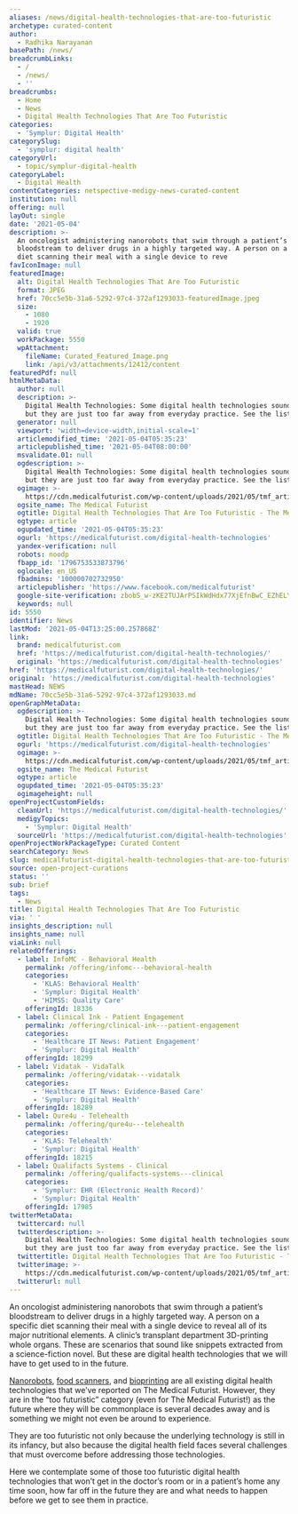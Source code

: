 ```yaml
---
aliases: /news/digital-health-technologies-that-are-too-futuristic
archetype: curated-content
author:
  - Radhika Narayanan
basePath: /news/
breadcrumbLinks:
  - /
  - /news/
  - ''
breadcrumbs:
  - Home
  - News
  - Digital Health Technologies That Are Too Futuristic
categories:
  - 'Symplur: Digital Health'
categorySlug:
  - 'symplur: digital health'
categoryUrl:
  - topic/symplur-digital-health
categoryLabel:
  - Digital Health
contentCategories: netspective-medigy-news-curated-content
institution: null
offering: null
layOut: single
date: '2021-05-04'
description: >-
  An oncologist administering nanorobots that swim through a patient’s
  bloodstream to deliver drugs in a highly targeted way. A person on a specific
  diet scanning their meal with a single device to reve
favIconImage: null
featuredImage:
  alt: Digital Health Technologies That Are Too Futuristic
  format: JPEG
  href: 70cc5e5b-31a6-5292-97c4-372af1293033-featuredImage.jpeg
  size:
    - 1080
    - 1920
  valid: true
  workPackage: 5550
  wpAttachment:
    fileName: Curated_Featured_Image.png
    link: /api/v3/attachments/12412/content
featuredPdf: null
htmlMetaData:
  author: null
  description: >-
    Digital Health Technologies: Some digital health technologies sound great
    but they are just too far away from everyday practice. See the list.
  generator: null
  viewport: 'width=device-width,initial-scale=1'
  articlemodified_time: '2021-05-04T05:35:23'
  articlepublished_time: '2021-05-04T08:00:00'
  msvalidate.01: null
  ogdescription: >-
    Digital Health Technologies: Some digital health technologies sound great
    but they are just too far away from everyday practice. See the list.
  ogimage: >-
    https://cdn.medicalfuturist.com/wp-content/uploads/2021/05/tmf_article_262_C-01.png
  ogsite_name: The Medical Futurist
  ogtitle: Digital Health Technologies That Are Too Futuristic - The Medical Futurist
  ogtype: article
  ogupdated_time: '2021-05-04T05:35:23'
  ogurl: 'https://medicalfuturist.com/digital-health-technologies'
  yandex-verification: null
  robots: noodp
  fbapp_id: '1796753533873796'
  oglocale: en_US
  fbadmins: '100000702732950'
  articlepublisher: 'https://www.facebook.com/medicalfuturist'
  google-site-verification: zbobS_w-zKE2TUJArPSIkWdHdx77XjEfnBwC_EZhELY
  keywords: null
id: 5550
identifier: News
lastMod: '2021-05-04T13:25:00.257868Z'
link:
  brand: medicalfuturist.com
  href: 'https://medicalfuturist.com/digital-health-technologies/'
  original: 'https://medicalfuturist.com/digital-health-technologies'
href: 'https://medicalfuturist.com/digital-health-technologies/'
original: 'https://medicalfuturist.com/digital-health-technologies'
mastHead: NEWS
mdName: 70cc5e5b-31a6-5292-97c4-372af1293033.md
openGraphMetaData:
  ogdescription: >-
    Digital Health Technologies: Some digital health technologies sound great
    but they are just too far away from everyday practice. See the list.
  ogtitle: Digital Health Technologies That Are Too Futuristic - The Medical Futurist
  ogurl: 'https://medicalfuturist.com/digital-health-technologies'
  ogimage: >-
    https://cdn.medicalfuturist.com/wp-content/uploads/2021/05/tmf_article_262_C-01.png
  ogsite_name: The Medical Futurist
  ogtype: article
  ogupdated_time: '2021-05-04T05:35:23'
  ogimageheight: null
openProjectCustomFields:
  cleanUrl: 'https://medicalfuturist.com/digital-health-technologies/'
  medigyTopics:
    - 'Symplur: Digital Health'
  sourceUrl: 'https://medicalfuturist.com/digital-health-technologies'
openProjectWorkPackageType: Curated Content
searchCategory: News
slug: medicalfuturist-digital-health-technologies-that-are-too-futuristic
source: open-project-curations
status: ''
sub: brief
tags:
  - News
title: Digital Health Technologies That Are Too Futuristic
via: ' '
insights_description: null
insights_name: null
viaLink: null
relatedOfferings:
  - label: InfoMC - Behavioral Health
    permalink: /offering/infomc---behavioral-health
    categories:
      - 'KLAS: Behavioral Health'
      - 'Symplur: Digital Health'
      - 'HIMSS: Quality Care'
    offeringId: 18336
  - label: Clinical Ink - Patient Engagement
    permalink: /offering/clinical-ink---patient-engagement
    categories:
      - 'Healthcare IT News: Patient Engagement'
      - 'Symplur: Digital Health'
    offeringId: 18299
  - label: Vidatak - VidaTalk
    permalink: /offering/vidatak---vidatalk
    categories:
      - 'Healthcare IT News: Evidence-Based Care'
      - 'Symplur: Digital Health'
    offeringId: 18289
  - label: Qure4u - Telehealth
    permalink: /offering/qure4u---telehealth
    categories:
      - 'KLAS: Telehealth'
      - 'Symplur: Digital Health'
    offeringId: 18215
  - label: Qualifacts Systems - Clinical
    permalink: /offering/qualifacts-systems---clinical
    categories:
      - 'Symplur: EHR (Electronic Health Record)'
      - 'Symplur: Digital Health'
    offeringId: 17985
twitterMetaData:
  twittercard: null
  twitterdescription: >-
    Digital Health Technologies: Some digital health technologies sound great
    but they are just too far away from everyday practice. See the list.
  twittertitle: Digital Health Technologies That Are Too Futuristic - The Medical Futurist
  twitterimage: >-
    https://cdn.medicalfuturist.com/wp-content/uploads/2021/05/tmf_article_262_C-01.png
  twitterurl: null
---
```

<p>An oncologist administering nanorobots that swim through a patient’s bloodstream to deliver drugs in a highly targeted way. A person on a specific diet scanning their meal with a single device to reveal all of its major nutritional elements. A clinic’s transplant department 3D-printing whole organs. These are scenarios that sound like snippets extracted from a science-fiction novel. But these are digital health technologies that we will have to get used to in the future.&nbsp;</p><p><a href="https://medicalfuturist.com/nanotechnology-in-medicine/">Nanorobots</a>, <a href="https://medicalfuturist.com/the-future-of-food-the-food-of-the-future/">food scanners</a>, and <a href="https://medicalfuturist.com/3d-bioprinting-overview/">bioprinting</a> are all existing digital health technologies that we’ve reported on The Medical Futurist. However, they are in the “too futuristic” category (even for The Medical Futurist!) as the future where they will be commonplace is several decades away and is something we might not even be around to experience.</p><p>They are too futuristic not only because the underlying technology is still in its infancy, but also because the digital health field faces several challenges that must overcome before addressing those technologies.</p><p>Here we contemplate some of those too futuristic digital health technologies that won’t get in the doctor’s room or in a patient’s home any time soon, how far off in the future they are and what needs to happen before we get to see them in practice.</p>